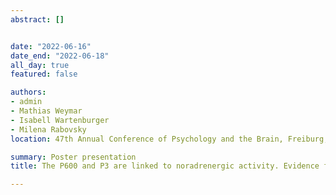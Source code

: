 ```yaml
---
abstract: []


date: "2022-06-16"
date_end: "2022-06-18"
all_day: true
featured: false

authors:
- admin
- Mathias Weymar
- Isabell Wartenburger
- Milena Rabovsky
location: 47th Annual Conference of Psychology and the Brain, Freiburg, Germany,

summary: Poster presentation
title: The P600 and P3 are linked to noradrenergic activity. Evidence from EEG and pupillometry

---
```

